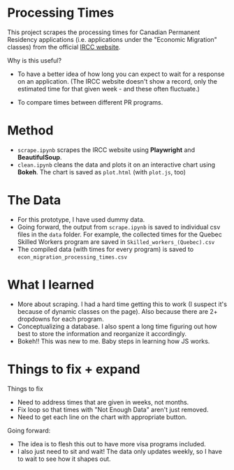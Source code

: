 # Processing Times

This project scrapes the processing times for Canadian Permanent Residency applications (i.e. applications under the "Economic Migration" classes) from the official [IRCC website](https://www.canada.ca/en/immigration-refugees-citizenship/services/application/check-processing-times.html).

Why is this useful? 

- To have a better idea of how long you can expect to wait for a response on an application. (The IRCC website doesn't show a record, only the estimated time for that given week - and these often fluctuate.)

- To compare times between different PR programs.

# Method 

- `scrape.ipynb` scrapes the IRCC website using **Playwright** and **BeautifulSoup**. 
- `clean.ipynb` cleans the data and plots it on an interactive chart using **Bokeh**. The chart is saved as `plot.html` (with `plot.js`, too)

# The Data 

- For this prototype, I have used dummy data. 
- Going forward, the output from `scrape.ipynb` is saved to individual csv files in the `data` folder. 
    For example, the collected times for the Quebec Skilled Workers program are saved in `Skilled_workers_(Quebec).csv`
- The compiled data (with times for every program) is saved to `econ_migration_processing_times.csv`

# What I learned 

- More about scraping. I had a hard time getting this to work (I suspect it's because of dynamic classes on the page). Also because there are 2+ dropdowns for each program. 
- Conceptualizing a database. I also spent a long time figuring out how best to store the information and reorganize it accordingly. 
- Bokeh!! This was new to me. Baby steps in learning how JS works. 

# Things to fix + expand 


Things to fix 

- Need to address times that are given in weeks, not months. 
- Fix loop so that times with "Not Enough Data" aren't just removed.
- Need to get each line on the chart with appropriate button. 

Going forward: 

- The idea is to flesh this out to have more visa programs included. 
- I also just need to sit and wait! The data only updates weekly, so I have to wait to see how it shapes out. 




